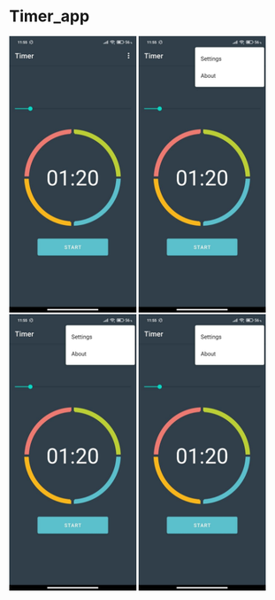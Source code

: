 # Timer_app


<p >
  <img src="https://github.com/weeidl/Timer/blob/master/ImageReadme/Timer_1.jpg" width="230" title="hover text">
  <img src="https://github.com/weeidl/Timer/blob/master/ImageReadme/Timer_2.jpg" width="230" alt="accessibility text">
  <img src="https://github.com/weeidl/Timer/blob/master/ImageReadme/Timer_2.jpg" width="230" alt="accessibility text">
  <img src="https://github.com/weeidl/Timer/blob/master/ImageReadme/Timer_2.jpg" width="230" alt="accessibility text">
</p>

